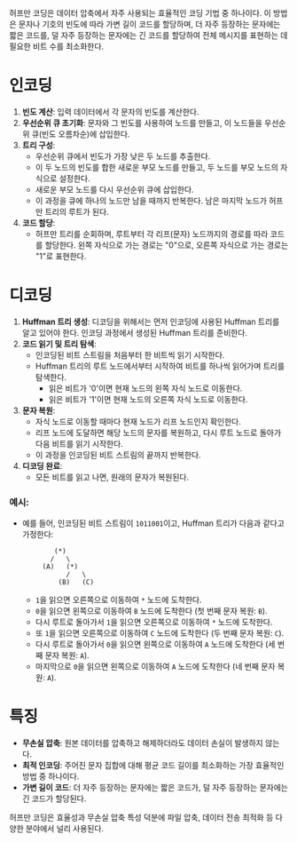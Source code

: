 허프만 코딩은 데이터 압축에서 자주 사용되는 효율적인 코딩 기법 중 하나이다. 이 방법은 문자나 기호의 빈도에 따라 가변 길이 코드를 할당하며, 더 자주 등장하는 문자에는 짧은 코드를, 덜 자주 등장하는 문자에는 긴 코드를 할당하여 전체 메시지를 표현하는 데 필요한 비트 수를 최소화한다.

# 인코딩
1. **빈도 계산**: 입력 데이터에서 각 문자의 빈도를 계산한다.
2. **우선순위 큐 초기화**: 문자와 그 빈도를 사용하여 노드를 만들고, 이 노드들을 우선순위 큐(빈도 오름차순)에 삽입한다.
3. **트리 구성**:
   - 우선순위 큐에서 빈도가 가장 낮은 두 노드를 추출한다.
   - 이 두 노드의 빈도를 합한 새로운 부모 노드를 만들고, 두 노드를 부모 노드의 자식으로 설정한다.
   - 새로운 부모 노드를 다시 우선순위 큐에 삽입한다.
   - 이 과정을 큐에 하나의 노드만 남을 때까지 반복한다. 남은 마지막 노드가 허프만 트리의 루트가 된다.
4. **코드 할당**:
   - 허프만 트리를 순회하며, 루트부터 각 리프(문자) 노드까지의 경로를 따라 코드를 할당한다. 왼쪽 자식으로 가는 경로는 "0"으로, 오른쪽 자식으로 가는 경로는 "1"로 표현한다.
# 디코딩
1. **Huffman 트리 생성**: 디코딩을 위해서는 먼저 인코딩에 사용된 Huffman 트리를 알고 있어야 한다. 인코딩 과정에서 생성된 Huffman 트리를 준비한다.
2. **코드 읽기 및 트리 탐색**:
   - 인코딩된 비트 스트림을 처음부터 한 비트씩 읽기 시작한다.
   - Huffman 트리의 루트 노드에서부터 시작하여 비트를 하나씩 읽어가며 트리를 탐색한다.
     - 읽은 비트가 '0'이면 현재 노드의 왼쪽 자식 노드로 이동한다.
     - 읽은 비트가 '1'이면 현재 노드의 오른쪽 자식 노드로 이동한다.
3. **문자 복원**:
   - 자식 노드로 이동할 때마다 현재 노드가 리프 노드인지 확인한다.
   - 리프 노드에 도달하면 해당 노드의 문자를 복원하고, 다시 루트 노드로 돌아가 다음 비트를 읽기 시작한다.
   - 이 과정을 인코딩된 비트 스트림의 끝까지 반복한다.
4. **디코딩 완료**: 
   - 모든 비트를 읽고 나면, 원래의 문자가 복원된다.
### 예시:

- 예를 들어, 인코딩된 비트 스트림이 `1011001`이고, Huffman 트리가 다음과 같다고 가정한다:
  ```
          (*)
         /   \
       (A)   (*)
             /   \
           (B)   (C)
  ```
  - `1`을 읽으면 오른쪽으로 이동하여 `*` 노드에 도착한다.
  - `0`을 읽으면 왼쪽으로 이동하여 `B` 노드에 도착한다 (첫 번째 문자 복원: `B`).
  - 다시 루트로 돌아가서 `1`을 읽으면 오른쪽으로 이동하여 `*` 노드에 도착한다.
  - 또 `1`을 읽으면 오른쪽으로 이동하여 `C` 노드에 도착한다 (두 번째 문자 복원: `C`).
  - 다시 루트로 돌아가서 `0`을 읽으면 왼쪽으로 이동하여 `A` 노드에 도착한다 (세 번째 문자 복원: `A`).
  - 마지막으로 `0`을 읽으면 왼쪽으로 이동하여 `A` 노드에 도착한다 (네 번째 문자 복원: `A`).
# 특징
- **무손실 압축**: 원본 데이터를 압축하고 해제하더라도 데이터 손실이 발생하지 않는다.
- **최적 인코딩**: 주어진 문자 집합에 대해 평균 코드 길이를 최소화하는 가장 효율적인 방법 중 하나이다.
- **가변 길이 코드**: 더 자주 등장하는 문자에는 짧은 코드가, 덜 자주 등장하는 문자에는 긴 코드가 할당된다.

허프만 코딩은 효율성과 무손실 압축 특성 덕분에 파일 압축, 데이터 전송 최적화 등 다양한 분야에서 널리 사용된다. 